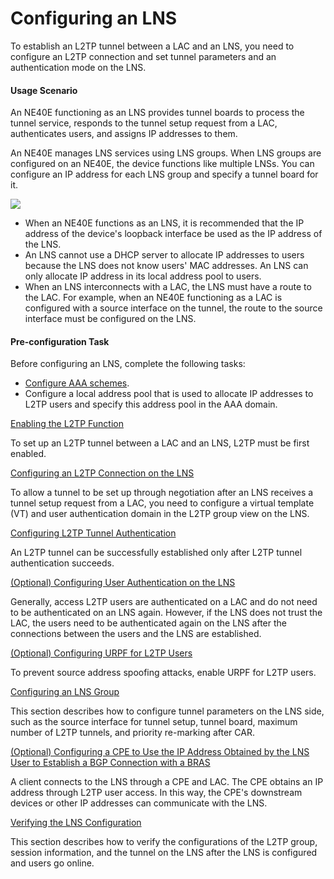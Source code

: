 Configuring an LNS
==================

To establish an L2TP tunnel between a LAC and an LNS, you
need to configure an L2TP connection and set tunnel parameters and
an authentication mode on the LNS.

#### Usage Scenario

An NE40E functioning as an LNS provides tunnel boards to process
the tunnel service, responds to the tunnel setup request from a LAC,
authenticates users, and assigns IP addresses to them.

An NE40E manages LNS services using LNS groups. When LNS groups
are configured on an NE40E, the device functions like multiple LNSs. You can configure
an IP address for each LNS group and specify a tunnel board for it.

![](../../../../public_sys-resources/note_3.0-en-us.png) 

* When an NE40E functions as an LNS, it is recommended that the IP address
  of the device's loopback interface be used as the IP address of the
  LNS.
* An LNS cannot use a DHCP server to allocate IP addresses to
  users because the LNS does not know users' MAC addresses. An LNS can
  only allocate IP address in its local address pool to users.
* When an LNS interconnects with a LAC, the LNS must have a route
  to the LAC. For example, when an NE40E functioning as a LAC is configured with a source interface
  on the tunnel, the route to the source interface must be configured
  on the LNS.


#### Pre-configuration Task

Before
configuring an LNS, complete the following tasks:

* [Configure
  AAA schemes](dc_ne_aaa_cfg_0515.html).
* Configure a local address pool that is used to allocate IP
  addresses to L2TP users and specify this address pool in the AAA domain.


[Enabling the L2TP Function](../../../../software/nev8r10_vrpv8r16/user/ne/dc_ne_l2tp_cfg_0136877.html)

To set up an L2TP tunnel between a LAC and an LNS, L2TP must be first enabled.

[Configuring an L2TP Connection on the LNS](../../../../software/nev8r10_vrpv8r16/user/ne/dc_ne_l2tp_cfg_013699.html)

To allow a tunnel to be set up through negotiation after an LNS receives a tunnel setup request from a LAC, you need to configure a virtual template (VT) and user authentication domain in the L2TP group view on the LNS.

[Configuring L2TP Tunnel Authentication](../../../../software/nev8r10_vrpv8r16/user/ne/dc_ne_l2tp_cfg_013481.html)

An L2TP tunnel can be successfully established only after L2TP tunnel authentication succeeds.

[(Optional) Configuring User Authentication on the LNS](../../../../software/nev8r10_vrpv8r16/user/ne/dc_ne_l2tp_cfg_013700.html)

Generally, access L2TP users are authenticated on a LAC and do not need to be authenticated on an LNS again. However, if the LNS does not trust the LAC, the users need to be authenticated again on the LNS after the connections between the users and the LNS are established.

[(Optional) Configuring URPF for L2TP Users](../../../../software/nev8r10_vrpv8r16/user/ne/dc_ne_l2tp_cfg_0137001.html)

To prevent source address spoofing attacks, enable URPF for L2TP users.

[Configuring an LNS Group](../../../../software/nev8r10_vrpv8r16/user/ne/dc_ne_l2tp_cfg_013482.html)

This section describes how to configure tunnel parameters on the LNS side, such as the source interface for tunnel setup, tunnel board, maximum number of L2TP tunnels, and priority re-marking after CAR.

[(Optional) Configuring a CPE to Use the IP Address Obtained by the LNS User to Establish a BGP Connection with a BRAS](../../../../software/nev8r10_vrpv8r16/user/ne/dc_ne_l2tp_cfg_013701.html)

A client connects to the LNS through a CPE and LAC. The CPE obtains an IP address through L2TP user access. In this way, the CPE's downstream devices or other IP addresses can communicate with the LNS.

[Verifying the LNS Configuration](../../../../software/nev8r10_vrpv8r16/user/ne/dc_ne_l2tp_cfg_013483.html)

This section describes how to verify the configurations of the L2TP group, session information, and the tunnel on the LNS after the LNS is configured and users go online.